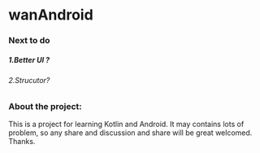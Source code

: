 # wanAndroid

### Next to do
##### 1.Better UI ?
###### 2.Strucutor?  

### About the project:
This is a project for learning Kotlin and Android. It may contains lots of problem, so any share and discussion and share will be great welcomed. Thanks.
